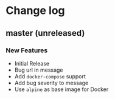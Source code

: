 # Change log

## master (unreleased)

### New Features

* Initial Release
* Bug url in message
* Add `docker-compose` support
* Add bug severity to message
* Use `alpine` as base image for Docker
